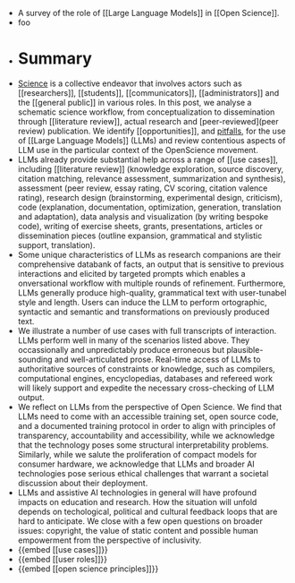 - A survey of the role of [[Large Language Models]] in [[Open Science]].
- foo
- # Summary
- [Science](science) is a collective endeavor that involves actors such as [[researchers]], [[students]], [[communicators]], [[administrators]] and the [[general public]] in various roles. In this post, we analyse a schematic science workflow, from conceptualization to dissemination through [[literature review]], actual research and [peer-reviewed](peer review) publication. We identify [[opportunities]], and [pitfalls]([[challenges]]), for the use of [[Large Language Models]] (LLMs) and review contentious aspects of LLM use in the particular context of the OpenScience movement.
- LLMs already provide substantial help across a range of [[use cases]], including [[literature review]] (knowledge exploration, source discovery, citation matching, relevance assessment, summarization and synthesis), assessment (peer review, essay rating, CV scoring, citation valence rating), research design (brainstorming, experimental design, criticism), code (explanation, documentation, optimization, generation, translation and adaptation), data analysis and visualization (by writing bespoke code), writing of exercise sheets, grants, presentations, articles or dissemination pieces (outline expansion, grammatical and stylistic support, translation).
- Some unique characteristics of LLMs as research companions are their comprehensive databank of facts, an output that is sensitive to previous interactions and elicited by targeted prompts which enables a onversational workflow with multiple rounds of refinement. Furthermore, LLMs generally produce high-quality, grammatical text with user-tunabel style and length. Users can induce the LLM to perform ortographic, syntactic and semantic and  transformations on previously produced text.
- We illustrate a number of use cases with full transcripts of interaction. LLMs perform well in many of the scenarios listed above. They occassionally and unpredictably produce erroneous but plausible-sounding and well-articulated prose. Real-time access of LLMs to authoritative sources of constraints or knowledge, such as compilers, computational engines, encyclopedias, databases and refereed work will likely support and expedite the necessary cross-checking of LLM output.
- We reflect on LLMs from the perspective of Open Science. We find that LLMs need to come with an accessible training set, open source code, and a documented training protocol in order to align with principles of transparency, accountability and accessibility, while we acknowledge that the technology poses some structural interpretability problems. Similarly, while we salute the proliferation of compact models for consumer hardware, we acknowledge that LLMs and broader AI technologies pose serious ethical challenges that warrant a societal discussion about their deployment.
- LLMs and assistive AI technologies in general will have profound impacts on education and research. How the situation will unfold depends on techological, political and cultural feedback loops that are hard to anticipate. We close with a few open questions on broader issues: copyright, the value of static content and possible human empowerment from the perspective of inclusivity.
- {{embed [[use cases]]}}
- {{embed [[user roles]]}}
- {{embed [[open science principles]]}}